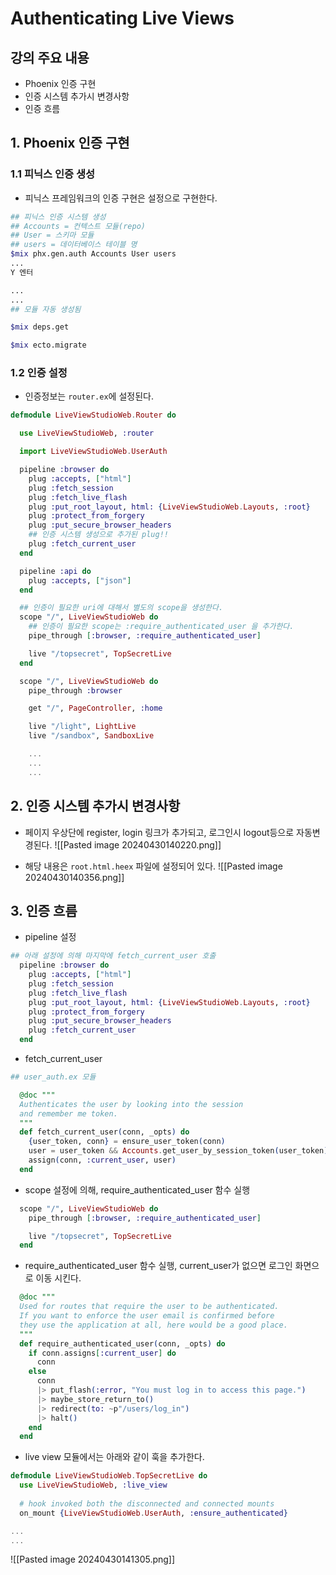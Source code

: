 # Authenticating Live Views

## 강의 주요 내용

* Phoenix 인증 구현
* 인증 시스템 추가시 변경사항
* 인증 흐름


## 1. Phoenix 인증 구현

### 1.1 피닉스 인증 생성

* 피닉스 프레임워크의 인증 구현은 설정으로 구현한다.
```bash
## 피닉스 인증 시스템 생성
## Accounts = 컨텍스트 모듈(repo)
## User = 스키마 모듈
## users = 데이터베이스 테이블 명
$mix phx.gen.auth Accounts User users
...
Y 엔터

...
...
## 모듈 자동 생성됨

$mix deps.get

$mix ecto.migrate
```

### 1.2 인증 설정

* 인증정보는 `router.ex`에 설정된다.
```elixir
defmodule LiveViewStudioWeb.Router do

  use LiveViewStudioWeb, :router  

  import LiveViewStudioWeb.UserAuth  

  pipeline :browser do
    plug :accepts, ["html"]
    plug :fetch_session
    plug :fetch_live_flash
    plug :put_root_layout, html: {LiveViewStudioWeb.Layouts, :root}
    plug :protect_from_forgery
    plug :put_secure_browser_headers
    ## 인증 시스템 생성으로 추가된 plug!!
    plug :fetch_current_user
  end

  pipeline :api do
    plug :accepts, ["json"]
  end  

  ## 인증이 필요한 uri에 대해서 별도의 scope을 생성한다.
  scope "/", LiveViewStudioWeb do
    ## 인증이 필요한 scope는 :require_authenticated_user 을 추가한다.
    pipe_through [:browser, :require_authenticated_user]  

    live "/topsecret", TopSecretLive
  end  

  scope "/", LiveViewStudioWeb do
    pipe_through :browser  

    get "/", PageController, :home 

	live "/light", LightLive
    live "/sandbox", SandboxLive

    ...
    ...
    ...
```


## 2. 인증 시스템 추가시 변경사항

* 페이지 우상단에 register, login 링크가 추가되고, 로그인시 logout등으로 자동변경된다.
![[Pasted image 20240430140220.png]]

* 해당 내용은 `root.html.heex` 파일에 설정되어 있다.
![[Pasted image 20240430140356.png]]

## 3. 인증 흐름

* pipeline 설정
```elixir
## 아래 설정에 의해 마지막에 fetch_current_user 호출
  pipeline :browser do
    plug :accepts, ["html"]
    plug :fetch_session
    plug :fetch_live_flash
    plug :put_root_layout, html: {LiveViewStudioWeb.Layouts, :root}
    plug :protect_from_forgery
    plug :put_secure_browser_headers
    plug :fetch_current_user
  end
```

* fetch_current_user
```elixir
## user_auth.ex 모듈

  @doc """
  Authenticates the user by looking into the session
  and remember me token.
  """
  def fetch_current_user(conn, _opts) do
    {user_token, conn} = ensure_user_token(conn)
    user = user_token && Accounts.get_user_by_session_token(user_token)
    assign(conn, :current_user, user)
  end
```

* scope 설정에 의해, require_authenticated_user 함수 실행
```elixir
  scope "/", LiveViewStudioWeb do
    pipe_through [:browser, :require_authenticated_user] 

    live "/topsecret", TopSecretLive
  end
```

* require_authenticated_user 함수 실행, current_user가 없으면 로그인 화면으로 이동 시킨다.
```elixir
  @doc """
  Used for routes that require the user to be authenticated.
  If you want to enforce the user email is confirmed before
  they use the application at all, here would be a good place.
  """
  def require_authenticated_user(conn, _opts) do
    if conn.assigns[:current_user] do
      conn
    else
      conn
      |> put_flash(:error, "You must log in to access this page.")
      |> maybe_store_return_to()
      |> redirect(to: ~p"/users/log_in")
      |> halt()
    end
  end
```

* live view 모듈에서는 아래와 같이 훅을 추가한다.
```elixir
defmodule LiveViewStudioWeb.TopSecretLive do
  use LiveViewStudioWeb, :live_view
  
  # hook invoked both the disconnected and connected mounts
  on_mount {LiveViewStudioWeb.UserAuth, :ensure_authenticated}

...
...
```


![[Pasted image 20240430141305.png]]